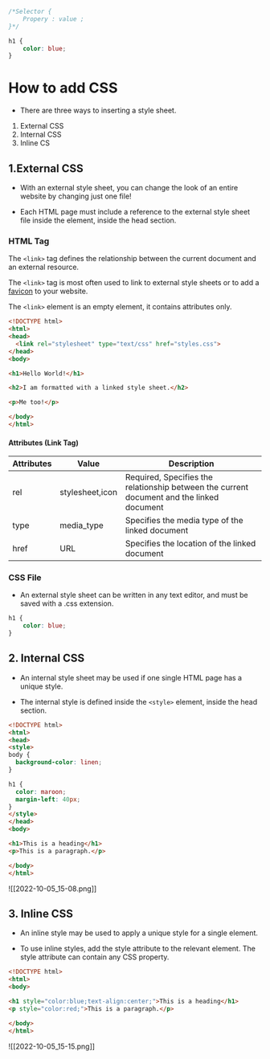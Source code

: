 ```css
/*Selector {
	Propery : value ;
}*/

h1 {
	color: blue;
}
```

# How to add CSS

- There are three ways to inserting a style sheet.

1. External CSS
2. Internal CSS
3. Inline CS


## 1.External CSS

- With an external style sheet, you can change the look of an entire website by changing just one file!

- Each HTML page must include a reference to the external style sheet file inside the <link> element, inside the head section.

### HTML <link> Tag

The `<link>` tag defines the relationship between the current document and an external resource.

The `<link>` tag is most often used to link to external style sheets or to add a [favicon](https://www.w3schools.com/html/html_favicon.asp) to your website.

The `<link>` element is an empty element, it contains attributes only.


```html
<!DOCTYPE html>
<html>
<head>
  <link rel="stylesheet" type="text/css" href="styles.css">
</head>
<body>

<h1>Hello World!</h1>

<h2>I am formatted with a linked style sheet.</h2>

<p>Me too!</p>

</body>
</html>

```

#### Attributes (Link Tag)

|Attributes|Value|Description|
|----|----|-----|
|rel|stylesheet,icon| Required, Specifies the relationship between the current document and the linked document|
|type| media_type|Specifies the media type of the linked document|
|href|URL| Specifies the location of the linked document |

### CSS File
- An external style sheet can be written in any text editor, and must be saved with a .css extension.


```css
h1 {
	color: blue;
}
```

## 2. Internal CSS

- An internal style sheet may be used if one single HTML page has a unique style.

- The internal style is defined inside the `<style>` element, inside the head section.

```html
<!DOCTYPE html>
<html>
<head>
<style>
body {
  background-color: linen;
}

h1 {
  color: maroon;
  margin-left: 40px;
} 
</style>
</head>
<body>

<h1>This is a heading</h1>
<p>This is a paragraph.</p>

</body>
</html>

```



![[2022-10-05_15-08.png]]


## 3. Inline CSS

- An inline style may be used to apply a unique style for a single element.

- To use inline styles, add the style attribute to the relevant element. The style attribute can contain any CSS property.

```html
<!DOCTYPE html>
<html>
<body>

<h1 style="color:blue;text-align:center;">This is a heading</h1>
<p style="color:red;">This is a paragraph.</p>

</body>
</html>

```

![[2022-10-05_15-15.png]]











